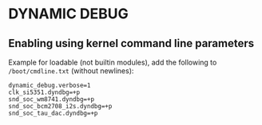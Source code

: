 DYNAMIC DEBUG
=============

Enabling using kernel command line parameters
---------------------------------------------

Example for loadable (not builtin modules), add the following to
`/boot/cmdline.txt` (without newlines):	

	dynamic_debug.verbose=1
	clk_si5351.dyndbg=+p
	snd_soc_wm8741.dyndbg=+p
	snd_soc_bcm2708_i2s.dyndbg=+p
	snd_soc_tau_dac.dyndbg=+p

